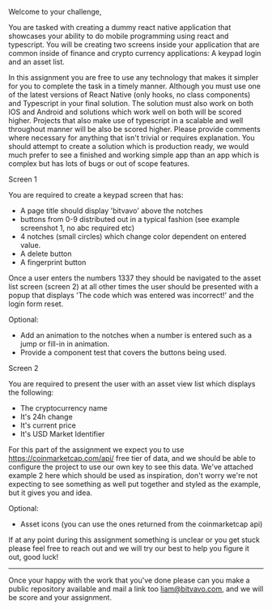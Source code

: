 Welcome to your challenge,

You are tasked with creating a dummy react native application that showcases your ability to do mobile programming
using react and typescript. You will be creating two screens inside your application that are common inside of finance and crypto currency
applications: A keypad login and an asset list.

In this assignment you are free to use any technology that makes it simpler for you to complete the task in a timely manner.
Although you must use one of the latest versions of React Native (only hooks, no class components) and Typescript in your final solution. The solution
must also work on both IOS and Android and solutions which work well on both will be scored higher. Projects that also make use of typescript in a scalable
and well throughout manner will be also be scored higher. Please provide comments where necessary for anything that isn't trivial or requires explanation.
You should attempt to create a solution which is production ready, we would much prefer to see a finished and working simple app than an app which is complex
but has lots of bugs or out of scope features.

Screen 1

You are required to create a keypad screen that has:
 
- A page title should display 'bitvavo' above the notches
- buttons from 0-9 distributed out in a typical fashion (see example screenshot 1, no abc required etc)
- 4 notches (small circles) which change color dependent on entered value.
- A delete button
- A fingerprint button

Once a user enters the numbers 1337 they should be navigated to the asset list screen (screen 2) at all other times
the user should be presented with a popup that displays 'The code which was entered was incorrect!' and the login form reset.

Optional:

- Add an animation to the notches when a number is entered such as a jump or fill-in in animation.
- Provide a component test that covers the buttons being used.

Screen 2

You are required to present the user with an asset view list which displays the following:

- The cryptocurrency name
- It's 24h change
- It's current price
- It's USD Market Identifier

For this part of the assignment we expect you to use https://coinmarketcap.com/api/ free tier of data, and we should be able
to configure the project to use our own key to see this data. We've attached example 2 here which should be used as inspiration, don't worry
we're not expecting to see something as well put together and styled as the example, but it gives you and idea. 

Optional:

- Asset icons (you can use the ones returned from the coinmarketcap api)

If at any point during this assignment something is unclear or you get stuck please feel free to reach out and we will try our best to help you figure it out, good luck!

----

Once your happy with the work that you've done please can you make a public repository available and mail a link too liam@bitvavo.com, and we will be score and your assignment.
